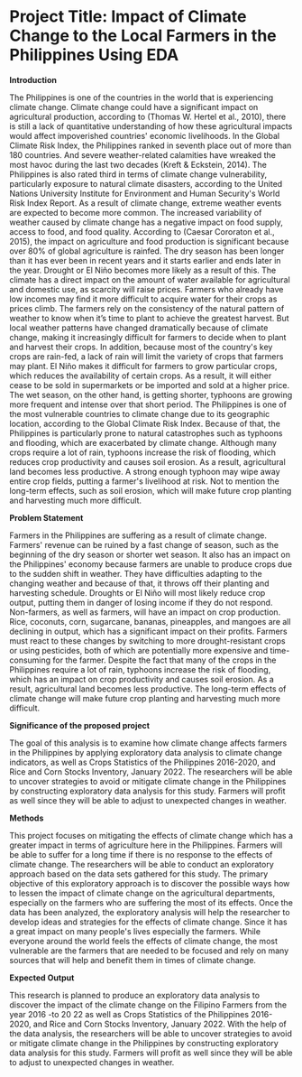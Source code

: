 # Project Title: Impact of Climate Change to the Local Farmers in the Philippines Using EDA

**Introduction**
 
  The Philippines is one of the countries in the world that is experiencing climate change. Climate change could have a significant impact on agricultural production, according to (Thomas W. Hertel et al., 2010), there is still a lack of quantitative understanding of how these agricultural impacts would affect impoverished countries' economic livelihoods. In the Global Climate Risk Index, the Philippines ranked in seventh place out of more than 180 countries. And severe weather-related calamities have wreaked the most havoc during the last two decades (Kreft & Eckstein, 2014). The Philippines is also rated third in terms of climate change vulnerability, particularly exposure to natural climate disasters, according to the United Nations University Institute for Environment and Human Security's World Risk Index Report. As a result of climate change, extreme weather events are expected to become more common.
 The increased variability of weather caused by climate change has a negative impact on food supply, access to food, and food quality. According to (Caesar Cororaton et al., 2015), the impact on agriculture and food production is significant because over 80% of global agriculture is rainfed. The dry season has been longer than it has ever been in recent years and it starts earlier and ends later in the year. Drought or El Niño becomes more likely as a result of this. The climate has a direct impact on the amount of water available for agricultural and domestic use, as scarcity will raise prices. Farmers who already have low incomes may find it more difficult to acquire water for their crops as prices climb. The farmers rely on the consistency of the natural pattern of weather to know when it’s time to plant to achieve the greatest harvest. But local weather patterns have changed dramatically because of climate change, making it increasingly difficult for farmers to decide when to plant and harvest their crops. In addition, because most of the country's key crops are rain-fed, a lack of rain will limit the variety of crops that farmers may plant. El Niño makes it difficult for farmers to grow particular crops, which reduces the availability of certain crops. As a result, it will either cease to be sold in supermarkets or be imported and sold at a higher price. The wet season, on the other hand, is getting shorter, typhoons are growing more frequent and intense over that short period. The Philippines is one of the most vulnerable countries to climate change due to its geographic location, according to the Global Climate Risk Index. Because of that, the Philippines is particularly prone to natural catastrophes such as typhoons and flooding, which are exacerbated by climate change. Although many crops require a lot of rain, typhoons increase the risk of flooding, which reduces crop productivity and causes soil erosion. As a result, agricultural land becomes less productive. A strong enough typhoon may wipe away entire crop fields, putting a farmer's livelihood at risk. Not to mention the long-term effects, such as soil erosion, which will make future crop planting and harvesting much more difficult.




**Problem Statement**

 Farmers in the Philippines are suffering as a result of climate change. Farmers' revenue can be ruined by a fast change of season, such as the beginning of the dry season or shorter wet season. It also has an impact on the Philippines' economy because farmers are unable to produce crops due to the sudden shift in weather. They have difficulties adapting to the changing weather and because of that, it throws off their planting and harvesting schedule. Droughts or El Niño will most likely reduce crop output, putting them in danger of losing income if they do not respond. Non-farmers, as well as farmers, will have an impact on crop production. Rice, coconuts, corn, sugarcane, bananas, pineapples, and mangoes are all declining in output, which has a significant impact on their profits. Farmers must react to these changes by switching to more drought-resistant crops or using pesticides, both of which are potentially more expensive and time-consuming for the farmer. Despite the fact that many of the crops in the Philippines require a lot of rain, typhoons increase the risk of flooding, which has an impact on crop productivity and causes soil erosion. As a result, agricultural land becomes less productive. The long-term effects of climate change will make future crop planting and harvesting much more difficult.
 
 
   **Significance of the proposed project**
   
  The goal of this analysis is to examine how climate change affects farmers in the Philippines by applying exploratory data analysis to climate change indicators, as well as Crops Statistics of the Philippines 2016-2020, and Rice and Corn Stocks Inventory, January 2022. The researchers will be able to uncover strategies to avoid or mitigate climate change in the Philippines by constructing exploratory data analysis for this study. Farmers will profit as well since they will be able to adjust to unexpected changes in weather.       
    
    
   **Methods**
   
  This project focuses on mitigating the effects of climate change which has a greater impact in terms of agriculture here in the Philippines. Farmers will be able to suffer for a long time if there is no response to the effects of climate change. The researchers will be able to conduct an exploratory approach based on the data sets gathered for this study. The primary objective of this exploratory approach is to discover the possible ways how to lessen the impact of climate change on the agricultural departments, especially on the farmers who are suffering the most of its effects. Once the data has been analyzed, the exploratory analysis will help the researcher to develop ideas and strategies for the effects of climate change. Since it has a great impact on many people's lives especially the farmers. While everyone around the world feels the effects of climate change, the most vulnerable are the farmers that are needed to be focused and rely on many sources that will help and benefit them in times of climate change.
    
   **Expected Output**
   
This research is planned to produce an exploratory data analysis to discover the impact of the climate change on the Filipino Farmers from the year 2016 -to 20 22 as well as Crops Statistics of the Philippines 2016-2020, and Rice and Corn Stocks Inventory, January 2022. With the help of the data analysis, the researchers will be able to uncover strategies to avoid or mitigate climate change in the Philippines by constructing exploratory data analysis for this study. Farmers will profit as well since they will be able to adjust to unexpected changes in weather. 
